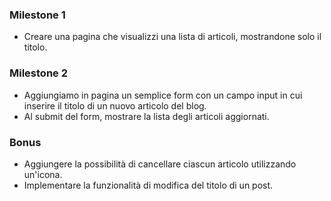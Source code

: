 ### Milestone 1
- Creare una pagina che visualizzi una lista di articoli, mostrandone solo il titolo.
###
### Milestone 2 
- Aggiungiamo in pagina un semplice form con un campo input in cui inserire il titolo di un nuovo articolo del blog.
- Al submit del form, mostrare la lista degli articoli aggiornati.


### Bonus
- Aggiungere la possibilità di cancellare ciascun articolo utilizzando un'icona.
- Implementare la funzionalità di modifica del titolo di un post.

